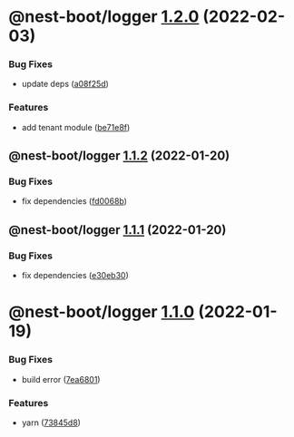 # @nest-boot/logger [1.2.0](https://github.com/d4rkcr0w/nest-boot/compare/@nest-boot/logger@1.1.2...@nest-boot/logger@1.2.0) (2022-02-03)


### Bug Fixes

* update deps ([a08f25d](https://github.com/d4rkcr0w/nest-boot/commit/a08f25d6625243d84db1903bac51e4894167c69d))


### Features

* add tenant module ([be71e8f](https://github.com/d4rkcr0w/nest-boot/commit/be71e8faf71cdd5782e3cf9809dacf8666d708bc))

## @nest-boot/logger [1.1.2](https://github.com/d4rkcr0w/nest-boot/compare/@nest-boot/logger@1.1.1...@nest-boot/logger@1.1.2) (2022-01-20)


### Bug Fixes

* fix dependencies ([fd0068b](https://github.com/d4rkcr0w/nest-boot/commit/fd0068b0842bb0001038dca8b6375d464dd89ed6))

## @nest-boot/logger [1.1.1](https://github.com/d4rkcr0w/nest-boot/compare/@nest-boot/logger@1.1.0...@nest-boot/logger@1.1.1) (2022-01-20)


### Bug Fixes

* fix dependencies ([e30eb30](https://github.com/d4rkcr0w/nest-boot/commit/e30eb305319d2b0100ea848872f99480b3b0d94e))

# @nest-boot/logger [1.1.0](https://github.com/d4rkcr0w/nest-boot/compare/@nest-boot/logger@1.0.0...@nest-boot/logger@1.1.0) (2022-01-19)


### Bug Fixes

* build error ([7ea6801](https://github.com/d4rkcr0w/nest-boot/commit/7ea6801200bf4869d17461769335d8887388657c))


### Features

* yarn ([73845d8](https://github.com/d4rkcr0w/nest-boot/commit/73845d8f3b2038c1814faa86b6170bc9a05502aa))
